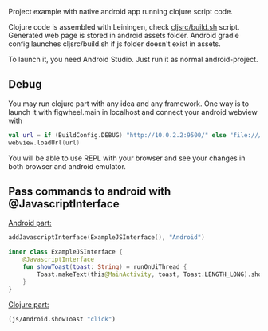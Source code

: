 Project example with native android app running clojure script code.

Clojure code is assembled with Leiningen, check [cljsrc/build.sh](https://github.com/Liverm0r/android-clojurescript/blob/master/cljsrc/src/cljsrc/core.cljs) script.
Generated web page is stored in android assets folder.
Android gradle config launches cljsrc/build.sh if js folder doesn't exist in assets.

To launch it, you need Android Studio. Just run it as normal android-project.

## Debug
You may run clojure part with any idea and any framework. One way is to launch it with figwheel.main in localhost and connect your android webview with 
```kotlin
val url = if (BuildConfig.DEBUG) "http://10.0.2.2:9500/" else "file:///android_asset/js/page/index.html"
webview.loadUrl(url)
```
You will be able to use REPL with your browser and see your changes in both browser and android emulator.

## Pass commands to android with @JavascriptInterface
[Android part:](https://github.com/Liverm0r/android-clojurescript/blob/master/app/src/main/java/com/livermor/androidsrc/MainActivity.kt)
```kotlin
addJavascriptInterface(ExampleJSInterface(), "Android")

inner class ExampleJSInterface {
    @JavascriptInterface
    fun showToast(toast: String) = runOnUiThread {
        Toast.makeText(this@MainActivity, toast, Toast.LENGTH_LONG).show()
    }
}
```
[Clojure part:](https://github.com/Liverm0r/android-clojurescript/blob/master/cljsrc/src/cljsrc/core.cljs)
```clojure
(js/Android.showToast "click")
```
